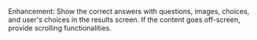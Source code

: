 Enhancement: Show the correct answers with questions, images, choices, and user's choices in the results screen. 
If the content goes off-screen, provide scrolling functionalities.
